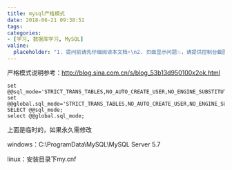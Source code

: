```yaml
---
title: mysql严格模式
date: 2018-06-21 09:38:51
tags:
categories:
- [学习, 数据库学习, MySQL]
valine:
  placeholder: "1. 提问前请先仔细阅读本文档⚡\n2. 页面显示问题💥，请提供控制台截图📸或者您的测试网址\n3. 其他任何报错💣，请提供详细描述和截图📸，祝食用愉快💪"
---
```


严格模式说明参考：http://blog.sina.com.cn/s/blog_53b13d950100x2ok.html

```
set @@sql_mode='STRICT_TRANS_TABLES,NO_AUTO_CREATE_USER,NO_ENGINE_SUBSTITUTION';
set @@global.sql_mode='STRICT_TRANS_TABLES,NO_AUTO_CREATE_USER,NO_ENGINE_SUBSTITUTION';
SELECT @@sql_mode;
select @@global.sql_mode;
```

上面是临时的，如果永久需修改

windows：C:\ProgramData\MySQL\MySQL Server 5.7

linux：安装目录下my.cnf
